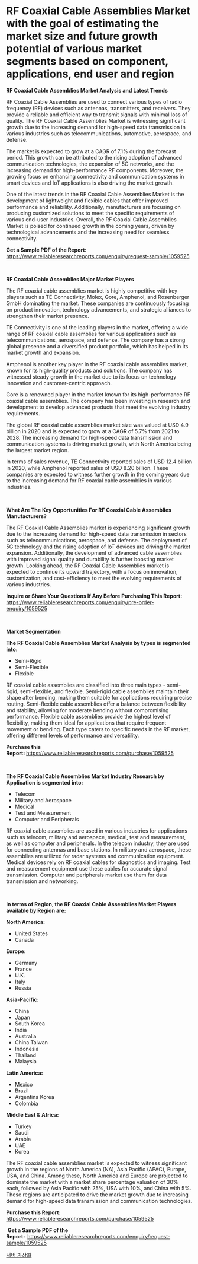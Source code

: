 <p><h1>RF Coaxial Cable Assemblies Market with the goal of estimating the market size and future growth potential of various market segments based on component, applications, end user and region</h1></p><p><strong>RF Coaxial Cable Assemblies Market Analysis and Latest Trends</strong></p>
<p><p>RF Coaxial Cable Assemblies are used to connect various types of radio frequency (RF) devices such as antennas, transmitters, and receivers. They provide a reliable and efficient way to transmit signals with minimal loss of quality. The RF Coaxial Cable Assemblies Market is witnessing significant growth due to the increasing demand for high-speed data transmission in various industries such as telecommunications, automotive, aerospace, and defense.</p><p>The market is expected to grow at a CAGR of 7.1% during the forecast period. This growth can be attributed to the rising adoption of advanced communication technologies, the expansion of 5G networks, and the increasing demand for high-performance RF components. Moreover, the growing focus on enhancing connectivity and communication systems in smart devices and IoT applications is also driving the market growth.</p><p>One of the latest trends in the RF Coaxial Cable Assemblies Market is the development of lightweight and flexible cables that offer improved performance and reliability. Additionally, manufacturers are focusing on producing customized solutions to meet the specific requirements of various end-user industries. Overall, the RF Coaxial Cable Assemblies Market is poised for continued growth in the coming years, driven by technological advancements and the increasing need for seamless connectivity.</p></p>
<p><strong>Get a Sample PDF of the Report:&nbsp;</strong> <a href="https://www.reliableresearchreports.com/enquiry/request-sample/1059525">https://www.reliableresearchreports.com/enquiry/request-sample/1059525</a></p>
<p>&nbsp;</p>
<p><strong>RF Coaxial Cable Assemblies Major Market Players</strong></p>
<p><p>The RF coaxial cable assemblies market is highly competitive with key players such as TE Connectivity, Molex, Gore, Amphenol, and Rosenberger GmbH dominating the market. These companies are continuously focusing on product innovation, technology advancements, and strategic alliances to strengthen their market presence.</p><p>TE Connectivity is one of the leading players in the market, offering a wide range of RF coaxial cable assemblies for various applications such as telecommunications, aerospace, and defense. The company has a strong global presence and a diversified product portfolio, which has helped in its market growth and expansion.</p><p>Amphenol is another key player in the RF coaxial cable assemblies market, known for its high-quality products and solutions. The company has witnessed steady growth in the market due to its focus on technology innovation and customer-centric approach.</p><p>Gore is a renowned player in the market known for its high-performance RF coaxial cable assemblies. The company has been investing in research and development to develop advanced products that meet the evolving industry requirements.</p><p>The global RF coaxial cable assemblies market size was valued at USD 4.9 billion in 2020 and is expected to grow at a CAGR of 5.7% from 2021 to 2028. The increasing demand for high-speed data transmission and communication systems is driving market growth, with North America being the largest market region.</p><p>In terms of sales revenue, TE Connectivity reported sales of USD 12.4 billion in 2020, while Amphenol reported sales of USD 8.20 billion. These companies are expected to witness further growth in the coming years due to the increasing demand for RF coaxial cable assemblies in various industries.</p></p>
<p>&nbsp;</p>
<p><strong>What Are The Key Opportunities For RF Coaxial Cable Assemblies Manufacturers?</strong></p>
<p><p>The RF Coaxial Cable Assemblies market is experiencing significant growth due to the increasing demand for high-speed data transmission in sectors such as telecommunications, aerospace, and defense. The deployment of 5G technology and the rising adoption of IoT devices are driving the market expansion. Additionally, the development of advanced cable assemblies with improved signal quality and durability is further boosting market growth. Looking ahead, the RF Coaxial Cable Assemblies market is expected to continue its upward trajectory, with a focus on innovation, customization, and cost-efficiency to meet the evolving requirements of various industries.</p></p>
<p><strong>Inquire or Share Your Questions If Any Before Purchasing This Report:</strong> <a href="https://www.reliableresearchreports.com/enquiry/pre-order-enquiry/1059525">https://www.reliableresearchreports.com/enquiry/pre-order-enquiry/1059525</a></p>
<p>&nbsp;</p>
<p><strong>Market Segmentation</strong></p>
<p><strong>The RF Coaxial Cable Assemblies Market Analysis by types is segmented into:</strong></p>
<p><ul><li>Semi-Rigid</li><li>Semi-Flexible</li><li>Flexible</li></ul></p>
<p><p>RF coaxial cable assemblies are classified into three main types - semi-rigid, semi-flexible, and flexible. Semi-rigid cable assemblies maintain their shape after bending, making them suitable for applications requiring precise routing. Semi-flexible cable assemblies offer a balance between flexibility and stability, allowing for moderate bending without compromising performance. Flexible cable assemblies provide the highest level of flexibility, making them ideal for applications that require frequent movement or bending. Each type caters to specific needs in the RF market, offering different levels of performance and versatility.</p></p>
<p><strong>Purchase this Report:&nbsp;</strong><a href="https://www.reliableresearchreports.com/purchase/1059525">https://www.reliableresearchreports.com/purchase/1059525</a></p>
<p>&nbsp;</p>
<p><strong>The RF Coaxial Cable Assemblies Market Industry Research by Application is segmented into:</strong></p>
<p><ul><li>Telecom</li><li>Military and Aerospace</li><li>Medical</li><li>Test and Measurement</li><li>Computer and Peripherals</li></ul></p>
<p><p>RF coaxial cable assemblies are used in various industries for applications such as telecom, military and aerospace, medical, test and measurement, as well as computer and peripherals. In the telecom industry, they are used for connecting antennas and base stations. In military and aerospace, these assemblies are utilized for radar systems and communication equipment. Medical devices rely on RF coaxial cables for diagnostics and imaging. Test and measurement equipment use these cables for accurate signal transmission. Computer and peripherals market use them for data transmission and networking.</p></p>
<p>&nbsp;</p>
<p><strong>In terms of Region, the RF Coaxial Cable Assemblies Market Players available by Region are:</strong></p>
<p>
    <p> <strong> North America: </strong>
        <ul>
            <li>United States</li>
            <li>Canada</li>
        </ul>
        </p> 
    <p> <strong> Europe: </strong>
        <ul>
            <li>Germany</li>
            <li>France</li>
            <li>U.K.</li>
            <li>Italy</li>
            <li>Russia</li>
        </ul>
        </p> 
    <p> <strong> Asia-Pacific: </strong>
        <ul>
            <li>China</li>
            <li>Japan</li>
            <li>South Korea</li>
            <li>India</li>
            <li>Australia</li>
            <li>China Taiwan</li>
            <li>Indonesia</li>
            <li>Thailand</li>
            <li>Malaysia</li>
        </ul>
        </p> 
    <p> <strong> Latin America: </strong>
        <ul>
            <li>Mexico</li>
            <li>Brazil</li>
            <li>Argentina Korea</li>
            <li>Colombia</li>
        </ul>
        </p> 
    <p> <strong> Middle East & Africa: </strong>
        <ul>
            <li>Turkey</li>
            <li>Saudi</li>
            <li>Arabia</li>
            <li>UAE</li>
            <li>Korea</li>
        </ul>
    </p>
    </p>
<p><p>The RF coaxial cable assemblies market is expected to witness significant growth in the regions of North America (NA), Asia Pacific (APAC), Europe, USA, and China. Among these, North America and Europe are projected to dominate the market with a market share percentage valuation of 30% each, followed by Asia Pacific with 25%, USA with 10%, and China with 5%. These regions are anticipated to drive the market growth due to increasing demand for high-speed data transmission and communication technologies.</p></p>
<p><strong>Purchase this Report: </strong><a href="https://www.reliableresearchreports.com/purchase/1059525">https://www.reliableresearchreports.com/purchase/1059525</a></p>
<p>&nbsp;<strong>Get a Sample PDF of the Report:&nbsp;&nbsp;</strong><a href="https://www.reliableresearchreports.com/enquiry/request-sample/1059525">https://www.reliableresearchreports.com/enquiry/request-sample/1059525</a></p>
<p><strong></strong></p>
<p><p><a href="https://github.com/jntpkh496620/Market-Research-Report-List-1/blob/main/667975810547.md">서버 가상화</a></p></p>